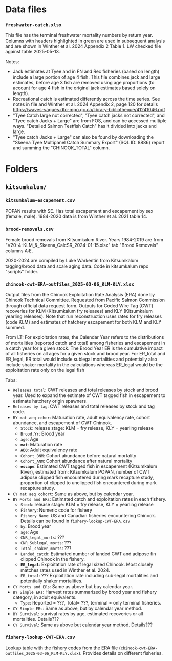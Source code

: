 # Data files


### `freshwater-catch.xlsx` 

This file has the terminal freshwater mortality numbers by return year. Columns with headers highlighted in green are used in subsequent analysis and are shown in Winther et al. 2024 Appendix 2 Table 1. LW checked file against table 2025-05-13.

Notes: 
- Jack estimates at Tyee and in FN and Rec fisheries (based on length) include a large portion of age 4 fish. This file combines jack and large estimates, before age 3 fish are removed using age proportions (to account for age 4 fish in the original jack estimates based solely on length).
- Recreational catch is estimated differently across the time series. See notes in file and Winther et al. 2024 Appendix 2, page 120 for details https://waves-vagues.dfo-mpo.gc.ca/library-bibliotheque/41241046.pdf 
- "Tyee Catch large not corrected",	"Tyee catch jacks not corrected", and	"Tyee catch Jacks + Large" are from FOS, and can be accessed multiple ways. "Detailed Salmon Testfish Catch" has it divided into jacks and large. 
- "Tyee catch Jacks + Large" can also be found by downloading the "Skeena Tyee Multipanel Catch Summary Export" (SQL ID: 8886) report and summing the "CHINOOK_TOTAL" column. 


# Folders 

## `kitsumkalum/`

### `kitsumkalum-escapement.csv`

POPAN results with SE. Has total escapement and escapement by sex (female, male). 1984-2020 data is from Winther et al. 2021 table 14. 

### `brood-removals.csv`

Female brood removals from Kitsumkalum River. Years 1984-2019 are from "V20-4-KLM_&_Skeena_CalcSR_2024-01-15.xlsx" tab "Brood Removals" columns A:E. 

2020-2024 are compiled by Luke Warkentin from Kitsumkalum tagging/brood data and scale aging data. Code in kitsumkalum repo "scripts" folder. 

### `chinook-cwt-ERA-outfiles_2025-03-06_KLM-KLY.xlsx`

Output files from the Chinook Exploitation Rate Analysis (ERA) done by Chinook Technical Committee. Requested from Pacific Salmon Commission through official data request form.
Outputs for Coded Wire Tag (CWT) recoveries for KLM (Kitsumkalum fry releases) and KLY (Kitsumkalum yearling releases). Note that run reconstruction uses rates for fry releases (code KLM) and estimates of hatchery escapement for both KLM and KLY summed. 

From LT: For exploitation rates, the Calendar Year refers to the distributions of mortalities (reported catch and total) among fisheries and escapement in a catch year for a given stock.  The Brood Year ER is the cumulative impact of all fisheries on all ages for a given stock and brood year. For ER_total and ER_legal, ER total would include sublegal mortalities and potentially also include shaker mortality in the calculations whereas ER_legal would be the exploitation rate only on the legal fish

Tabs: 
- `Releases total`: CWT releases and total releases by stock and brood year. Used to expand the estimate of CWT tagged fish in escapement to estimate hatchery origin spawners.
- `Releases by tag`: CWT releases and total releases by stock and tag code. 
- `BY mat aeq cohor`: Maturation rate, adult equivalency rate, cohort abundance, and escapement of CWT Chinook.
    - `Stock`: release stage: KLM = fry release, KLY = yearling release
    - `Brood.Yr`: Brood year
    - `age`: Age
    - **`mat`**: Maturation rate
    - **`AEQ`**: Adult equivalency rate
    - `Cohort_BNM`: Cohort abundance before natural mortality
    - `Cohort_ANM`: Cohort abundance after natural mortality
    - **`escape`**: Estimated CWT tagged fish in escapement (Kitsumkalum River), estimated from: Kitsumkalum POPAN, number of CWT adipose clipped fish encountered during mark recapture study, proportion of clipped to unclipped fish encountered during mark recapture study. 
- `CY mat aeq cohort`: Same as above, but by calendar year.
- `BY Morts and ERs`: Estimated catch and exploitation rates in each fishery.  
    - `Stock`: release stage: KLM = fry release, KLY = yearling release
    - `Fishery`: Numeric code for fishery
    - `Fishery_Name`: US and Canadian fisheries encountering Chinook. Details can be found in `fishery-lookup-CWT-ERA.csv`
    - `by`: Brood year
    - `age`: Age
    - `CNR_legal_morts`: ???
    - `CNR_Sublegal_morts`: ???
    - `Total_shaker_morts`: ???
    - `Landed_catch`: Estimated number of landed CWT and adipose fin clipped Chinook in the fishery. 
    - **`ER_legal`**: Exploitation rate of legal sized Chinook. Most closely matches rates used in Winther et al. 2024. 
    - `ER_total`: ??? Exploitation rate including sub-legal mortalities and potentially shaker mortalities. 
- `CY Morts and ERs`: Same as above but buy calendar year. 
- `BY Simple ERs`: Harvest rates summarized by brood year and fishery category, in adult equivalents. 
    - `Type`: Reported = ???, Total= ???, terminal = only terminal fisheries. 
- `CY Simple ERs`: Same as above, but by calendar year method. 
- `BY Survival`: survival rates by age, estimated recoveries or all mortalities. Details???
- `CY Survival`: Same as above but calendar year method. Details???


### `fishery-lookup-CWT-ERA.csv`

Lookup table with the fishery codes from the ERA file (`chinook-cwt-ERA-outfiles_2025-03-06_KLM-KLY.xlsx`). Provides details on different fisheries. 


